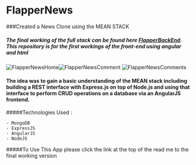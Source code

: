 FlapperNews
=====================
###Created a News Clone using the MEAN STACK

##### The final working of the full stack can be found here [FlapperBackEnd](http://github.com/scully87/FlapperBackEnd). This repository is for the first workings of the front-end using angular and html

![FlapperNewsHome](https://s3.amazonaws.com/uploads.hipchat.com/119067/1211609/6m5WHhmhpYAjvJR/FlapperNewsNewHome.png)![FlapperNewsComment](https://s3.amazonaws.com/uploads.hipchat.com/119067/1211609/hJD0NzsRQ56hiMU/FlapperNewsNewComment.png)
![FlapperNewsComments](https://s3.amazonaws.com/uploads.hipchat.com/119067/1211609/t5SWlvKjVksXcZT/FlapperNewsNewComments.png)

#### The idea was to gain a basic understanding of the MEAN stack including building a REST interface with Express.js on top of Node.js and using that interface to perform CRUD operations on a database via an AngularJS frontend.

#####Technologies Used :

	- MongoDB
	- ExpressJS
	- AngularJS
	- NodeJS

#####To Use This App please click the link at the top of the read me to the final working version